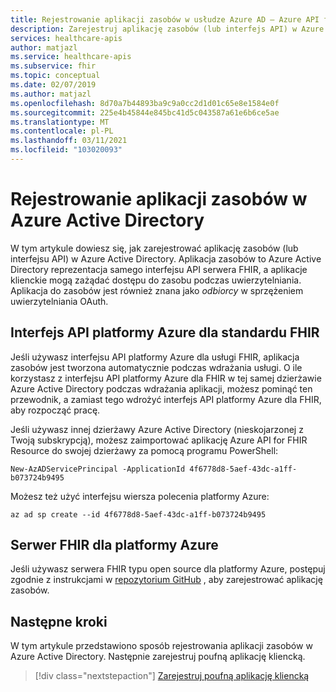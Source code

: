 ```yaml
---
title: Rejestrowanie aplikacji zasobów w usłudze Azure AD — Azure API for FHIR
description: Zarejestruj aplikację zasobów (lub interfejs API) w Azure Active Directory, aby aplikacje klienckie mogły żądać dostępu do zasobu podczas uwierzytelniania.
services: healthcare-apis
author: matjazl
ms.service: healthcare-apis
ms.subservice: fhir
ms.topic: conceptual
ms.date: 02/07/2019
ms.author: matjazl
ms.openlocfilehash: 8d70a7b44893ba9c9a0cc2d1d01c65e8e1584e0f
ms.sourcegitcommit: 225e4b45844e845bc41d5c043587a61e6b6ce5ae
ms.translationtype: MT
ms.contentlocale: pl-PL
ms.lasthandoff: 03/11/2021
ms.locfileid: "103020093"
---
```

# <a name="register-a-resource-application-in-azure-active-directory"></a>Rejestrowanie aplikacji zasobów w Azure Active Directory

W tym artykule dowiesz się, jak zarejestrować aplikację zasobów (lub interfejsu API) w Azure Active Directory. Aplikacja zasobów to Azure Active Directory reprezentacja samego interfejsu API serwera FHIR, a aplikacje klienckie mogą zażądać dostępu do zasobu podczas uwierzytelniania. Aplikacja do zasobów jest również znana jako *odbiorcy* w sprzężeniem uwierzytelniania OAuth.

## <a name="azure-api-for-fhir"></a>Interfejs API platformy Azure dla standardu FHIR

Jeśli używasz interfejsu API platformy Azure dla usługi FHIR, aplikacja zasobów jest tworzona automatycznie podczas wdrażania usługi. O ile korzystasz z interfejsu API platformy Azure dla FHIR w tej samej dzierżawie Azure Active Directory podczas wdrażania aplikacji, możesz pominąć ten przewodnik, a zamiast tego wdrożyć interfejs API platformy Azure dla FHIR, aby rozpocząć pracę.

Jeśli używasz innej dzierżawy Azure Active Directory (nieskojarzonej z Twoją subskrypcją), możesz zaimportować aplikację Azure API for FHIR Resource do swojej dzierżawy za pomocą programu PowerShell:

```azurepowershell-interactive
New-AzADServicePrincipal -ApplicationId 4f6778d8-5aef-43dc-a1ff-b073724b9495
```

Możesz też użyć interfejsu wiersza polecenia platformy Azure:

```azurecli-interactive
az ad sp create --id 4f6778d8-5aef-43dc-a1ff-b073724b9495
```

## <a name="fhir-server-for-azure"></a>Serwer FHIR dla platformy Azure

Jeśli używasz serwera FHIR typu open source dla platformy Azure, postępuj zgodnie z instrukcjami w [repozytorium GitHub](https://github.com/microsoft/fhir-server/blob/master/docs/Register-Resource-Application.md) , aby zarejestrować aplikację zasobów. 

## <a name="next-steps"></a>Następne kroki

W tym artykule przedstawiono sposób rejestrowania aplikacji zasobów w Azure Active Directory. Następnie zarejestruj poufną aplikację kliencką.
 
>[!div class="nextstepaction"]
>[Zarejestruj poufną aplikację kliencką](register-confidential-azure-ad-client-app.md)